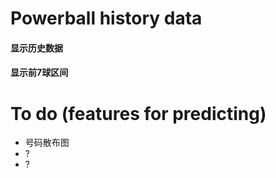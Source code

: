 # Powerball history data

#### 显示历史数据
#### 显示前7球区间

# To do (features for predicting)
- 号码散布图
- ?
- ?

